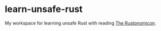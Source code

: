 learn-unsafe-rust
=================

My workspace for learning unsafe Rust with reading [The Rustonomicon](https://doc.rust-lang.org/nomicon/).
